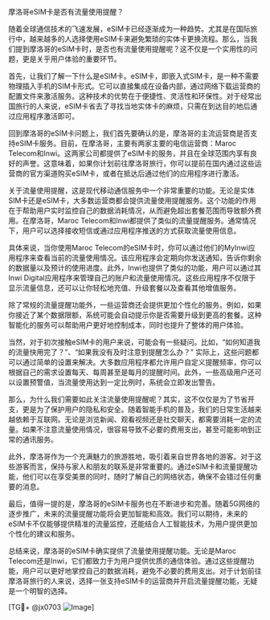 摩洛哥eSIM卡是否有流量使用提醒？

随着全球通信技术的飞速发展，eSIM卡已经逐渐成为一种趋势。尤其是在国际旅行中，越来越多的人选择使用eSIM卡来避免繁琐的实体卡更换流程。那么，当我们提到摩洛哥的eSIM卡时，是否也有流量使用提醒呢？这不仅是一个实用性的问题，更是关乎用户体验的重要环节。

首先，让我们了解一下什么是eSIM卡。eSIM卡，即嵌入式SIM卡，是一种不需要物理插入手机的SIM卡形式。它可以直接集成在设备内部，通过网络下载运营商的配置文件来激活服务。这种技术的优势在于便捷性、灵活性和环保性。对于经常出国旅行的人来说，eSIM卡省去了寻找当地实体卡的麻烦，只需在到达目的地后通过应用程序激活即可。

回到摩洛哥的eSIM卡问题上，我们首先要确认的是，摩洛哥的主流运营商是否支持eSIM卡服务。目前，在摩洛哥，主要有两家主要的电信运营商：Maroc Telecom和Inwi。这两家公司都提供了eSIM卡的服务，并且在全球范围内享有良好的声誉。这意味着，如果你计划前往摩洛哥旅行，你可以提前在国内通过这些运营商的官方渠道购买eSIM卡，或者在抵达后通过他们的应用程序进行激活。

关于流量使用提醒，这是现代移动通信服务中一个非常重要的功能。无论是实体SIM卡还是eSIM卡，大多数运营商都会提供流量使用提醒服务。这个功能的作用在于帮助用户实时监控自己的数据消耗情况，从而避免超出套餐范围而导致额外费用。在摩洛哥，Maroc Telecom和Inwi都提供了类似的流量提醒服务。通常情况下，用户可以选择接收短信或通过应用程序推送的方式获取流量使用信息。

具体来说，当你使用Maroc Telecom的eSIM卡时，你可以通过他们的MyInwi应用程序来查看当前的流量使用情况。该应用程序会定期向你发送通知，告诉你剩余的数据量以及预计的使用进度。此外，Inwi也提供了类似的功能，用户可以通过其Inwi Digital应用程序来管理自己的账户和流量使用情况。这些应用程序不仅限于显示流量信息，还可以让你轻松地充值、升级套餐以及查看其他增值服务。

除了常规的流量提醒功能外，一些运营商还会提供更加个性化的服务。例如，如果你接近了某个数据限额，系统可能会自动提示你是否需要升级到更高的套餐。这种智能化的服务可以帮助用户更好地控制成本，同时也提升了整体的用户体验。

当然，对于初次接触eSIM卡的用户来说，可能会有一些疑问。比如，“如何知道我的流量快用完了？”、“如果我没有及时注意到提醒怎么办？” 实际上，这些问题都可以通过简单的设置来解决。大多数应用程序都允许用户自定义提醒频率，你可以根据自己的需求设置每天、每周甚至是每月的提醒时间。此外，一些高级用户还可以设置预警值，当流量使用达到一定比例时，系统会立即发出警告。

那么，为什么我们需要如此关注流量使用提醒呢？其实，这不仅仅是为了节省开支，更是为了保护用户的隐私和安全。随着智能手机的普及，我们的日常生活越来越依赖于互联网。无论是浏览新闻、观看视频还是社交聊天，都需要消耗一定的流量。如果不注意流量使用情况，很容易导致不必要的费用支出，甚至可能影响到正常的通讯服务。

此外，摩洛哥作为一个充满魅力的旅游胜地，吸引着来自世界各地的游客。对于这些游客而言，保持与家人和朋友的联系是非常重要的。通过eSIM卡和流量提醒功能，他们可以在享受美景的同时，随时了解自己的网络状态，确保不会错过任何重要的消息。

最后，值得一提的是，摩洛哥的eSIM卡服务也在不断进步和完善。随着5G网络的逐步推广，未来的流量提醒功能将会更加智能和高效。我们可以期待，未来的eSIM卡不仅能够提供精准的流量监控，还能结合人工智能技术，为用户提供更加个性化的建议和服务。

总结来说，摩洛哥的eSIM卡确实提供了流量使用提醒功能。无论是Maroc Telecom还是Inwi，它们都致力于为用户提供优质的通信体验。通过这些提醒功能，用户可以更好地掌控自己的数据消耗，避免不必要的费用支出。对于计划前往摩洛哥旅行的人来说，选择一张支持eSIM卡的运营商并开启流量提醒功能，无疑是一个明智的选择。

[TG💪+ @jx0703 ![Image](https://github.com/user-attachments/assets/dbca1d08-cadb-493c-b0ec-ad6f7a83f270)]